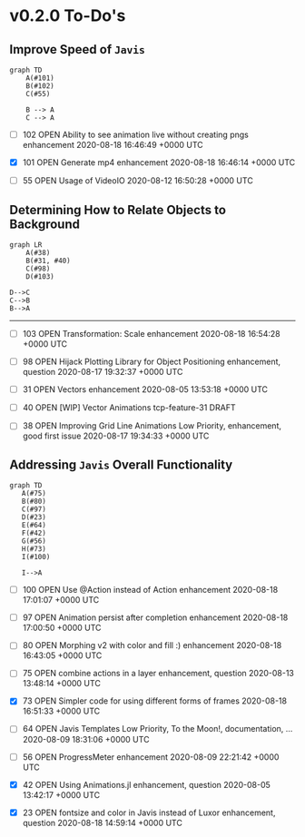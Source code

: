 # v0.2.0 To-Do's

## Improve Speed of `Javis`

```mermaid
graph TD
    A(#101)
    B(#102)
    C(#55)

    B --> A
    C --> A
```

- [ ] 102	OPEN	Ability to see animation live without creating pngs	enhancement	2020-08-18 16:46:49 +0000 UTC

- [x] 101	OPEN	Generate mp4	enhancement	2020-08-18 16:46:14 +0000 UTC

- [ ] 55	OPEN	Usage of VideoIO		2020-08-12 16:50:28 +0000 UTC



## Determining How to Relate Objects to Background

```mermaid
graph LR
    A(#38)
    B(#31, #40)
    C(#98)
    D(#103)

D-->C
C-->B
B-->A

```

---

- [ ] 103	OPEN	Transformation: Scale	enhancement	2020-08-18 16:54:28 +0000 UTC

- [ ] 98	OPEN	Hijack Plotting Library for Object Positioning	enhancement, question	2020-08-17 19:32:37 +0000 UTC

- [ ] 31	OPEN	Vectors	enhancement	2020-08-05 13:53:18 +0000 UTC

- [ ] 40	OPEN [WIP] Vector Animations	tcp-feature-31	DRAFT

- [ ] 38	OPEN	Improving Grid Line Animations	Low Priority, enhancement, good first issue	2020-08-17 19:34:33 +0000 UTC

## Addressing `Javis` Overall Functionality

```mermaid
graph TD
   A(#75)
   B(#80)
   C(#97)
   D(#23)
   E(#64)
   F(#42)
   G(#56)
   H(#73)
   I(#100)

   I-->A
```

- [ ] 100	OPEN	Use @Action instead of Action	enhancement	2020-08-18 17:01:07 +0000 UTC

- [ ] 97	OPEN	Animation persist after completion	enhancement	2020-08-18 17:00:50 +0000 UTC

- [ ] 80	OPEN	Morphing v2 with color and fill :)	enhancement	2020-08-18 16:43:05 +0000 UTC

- [ ] 75	OPEN	combine actions in a layer	enhancement, question	2020-08-13 13:48:14 +0000 UTC

- [x] 73	OPEN	Simpler code for using different forms of frames		2020-08-18 16:51:33 +0000 UTC

- [ ] 64	OPEN	Javis Templates	Low Priority, To the Moon!, documentation, …	2020-08-09 18:31:06 +0000 UTC

- [ ] 56	OPEN	ProgressMeter	enhancement	2020-08-09 22:21:42 +0000 UTC

- [x] 42	OPEN	Using Animations.jl	enhancement, question	2020-08-05 13:42:17 +0000 UTC

- [x] 23	OPEN	fontsize and color in Javis instead of Luxor	enhancement, question	2020-08-18 14:59:14 +0000 UTC


<!--stackedit_data:
eyJoaXN0b3J5IjpbLTEyNjM1MTc0MTZdfQ==
-->

